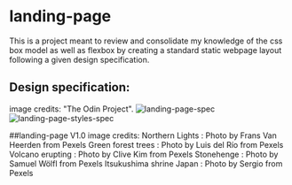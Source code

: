 # landing-page
This is a project meant to review and consolidate my knowledge of the css box model as well as flexbox by creating a standard static webpage layout following a given design specification.

## Design specification:
image credits: "The Odin Project".
![landing-page-spec](https://user-images.githubusercontent.com/56130851/147966561-a698b86a-3da9-4334-aa1d-f2409d2e2e56.png)
![landing-page-styles-spec](https://user-images.githubusercontent.com/56130851/147966571-160d85a4-e8fe-41d3-972d-29beff25b129.png)

##landing-page V1.0
image credits: 
Northern Lights : Photo by Frans Van Heerden from Pexels
Green forest  trees : Photo by Luis del Río from Pexels
Volcano erupting : Photo by Clive Kim from Pexels
Stonehenge : Photo by Samuel Wölfl from Pexels
Itsukushima shrine Japan : Photo by Sergio from Pexels
